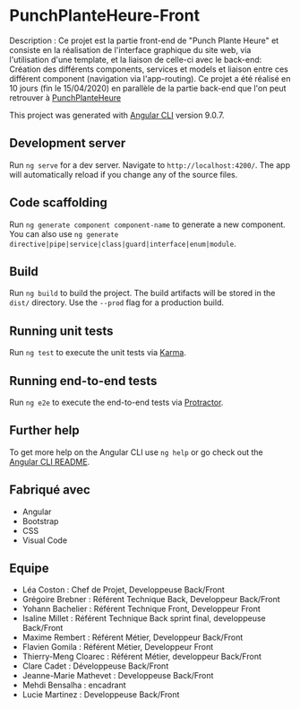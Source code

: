 # PunchPlanteHeure-Front

Description : Ce projet est la partie front-end de "Punch Plante Heure" et consiste en la réalisation de l'interface graphique du site web, via l'utilisation d'une template, et la liaison de celle-ci avec le back-end:
Création des différents components, services et models et liaison entre ces différent component (navigation via l'app-routing).
Ce projet a été réalisé en 10 jours (fin le 15/04/2020) en parallèle de la partie back-end que l'on peut retrouver à [PunchPlanteHeure](https://gitlab.com/Spaghetti-droid/punchplanteheure/-/blob/dev/README.md)

This project was generated with [Angular CLI](https://github.com/angular/angular-cli) version 9.0.7.

## Development server

Run `ng serve` for a dev server. Navigate to `http://localhost:4200/`. The app will automatically reload if you change any of the source files.

## Code scaffolding

Run `ng generate component component-name` to generate a new component. You can also use `ng generate directive|pipe|service|class|guard|interface|enum|module`.

## Build

Run `ng build` to build the project. The build artifacts will be stored in the `dist/` directory. Use the `--prod` flag for a production build.

## Running unit tests

Run `ng test` to execute the unit tests via [Karma](https://karma-runner.github.io).

## Running end-to-end tests

Run `ng e2e` to execute the end-to-end tests via [Protractor](http://www.protractortest.org/).

## Further help

To get more help on the Angular CLI use `ng help` or go check out the [Angular CLI README](https://github.com/angular/angular-cli/blob/master/README.md).

## Fabriqué avec 
- Angular
- Bootstrap
- CSS
- Visual Code

## Equipe 
- Léa Coston : Chef de Projet, Developpeuse Back/Front
- Grégoire Brebner : Référent Technique Back, Developpeur Back/Front
- Yohann Bachelier : Référent Technique Front, Developpeur Front
- Isaline Millet : Référent Technique Back sprint final, developpeuse Back/Front
- Maxime Rembert : Référent Métier, Developpeur Back/Front
- Flavien Gomila : Référent Métier, Developpeur Front
- Thierry-Meng  Cloarec : Référent Métier, developpeur Back/Front
- Clare Cadet : Développeuse Back/Front
- Jeanne-Marie Mathevet : Developpeuse Back/Front
- Mehdi Bensalha : encadrant
- Lucie Martinez : Developpeuse Back/Front

